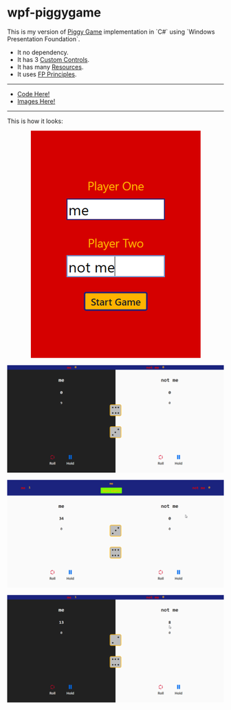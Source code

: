 # wpf-piggygame

This is my version of [Piggy Game](https://en.wikipedia.org/wiki/Pig_(dice_game)) implementation in `C#` using `Windows Presentation Foundation`.

 - It no dependency.
 - It has 3 [Custom Controls](https://github.com/space-hound/wpf-piggygame/tree/master/src/PiggyGame/Controls).
 - It has many [Resources](https://github.com/space-hound/wpf-piggygame/tree/master/src/PiggyGame/Styless).
 - It uses [FP Principles](https://github.com/space-hound/wpf-piggygame/tree/master/src/PiggyGame/Objects).

<hr>

 - [Code Here!](https://github.com/space-hound/wpf-piggygame/tree/master/src/PiggyGame)
 - [Images Here!](https://github.com/space-hound/wpf-piggygame/tree/master/prev)

<hr>

This is how it looks:

<p align="center">
	<img src="https://raw.githubusercontent.com/space-hound/wpf-piggygame/master/prev/piggygame-prev-1.png" alt="menu">
</p>

<p align="center">
	<img src="https://raw.githubusercontent.com/space-hound/wpf-piggygame/master/prev/piggygame-prev-3.png" alt="game preview">
</p>

<p align="center">
	<img src="https://raw.githubusercontent.com/space-hound/wpf-piggygame/master/prev/piggygame-prev-5.gif" alt="game gif 1">
</p>

<p align="center">
	<img src="https://raw.githubusercontent.com/space-hound/wpf-piggygame/master/prev/piggygame-prev-6.gif" alt="game gif 2">
</p>
